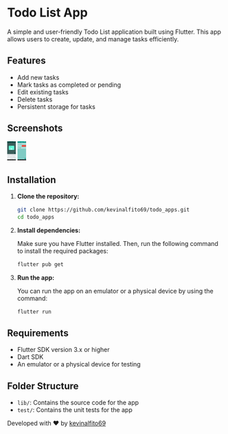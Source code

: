 # Todo List App

A simple and user-friendly Todo List application built using Flutter. This app allows users to create, update, and manage tasks efficiently.

## Features

- Add new tasks
- Mark tasks as completed or pending
- Edit existing tasks
- Delete tasks
- Persistent storage for tasks

## Screenshots

<img width="20" src="/screenshoots/add.png"  alt="add"/>
<img width="20" src="/screenshoots/dashboard.png"  alt="dashboard"/>

## Installation

1. **Clone the repository:**

   ```bash
   git clone https://github.com/kevinalfito69/todo_apps.git
   cd todo_apps
   ```

2. **Install dependencies:**

   Make sure you have Flutter installed. Then, run the following command to install the required packages:

   ```bash
   flutter pub get
   ```

3. **Run the app:**

   You can run the app on an emulator or a physical device by using the command:

   ```bash
   flutter run
   ```

## Requirements

- Flutter SDK version 3.x or higher
- Dart SDK
- An emulator or a physical device for testing

## Folder Structure

- `lib/`: Contains the source code for the app
- `test/`: Contains the unit tests for the app





Developed with ❤️ by [kevinalfito69](https://github.com/kevinalfito69)